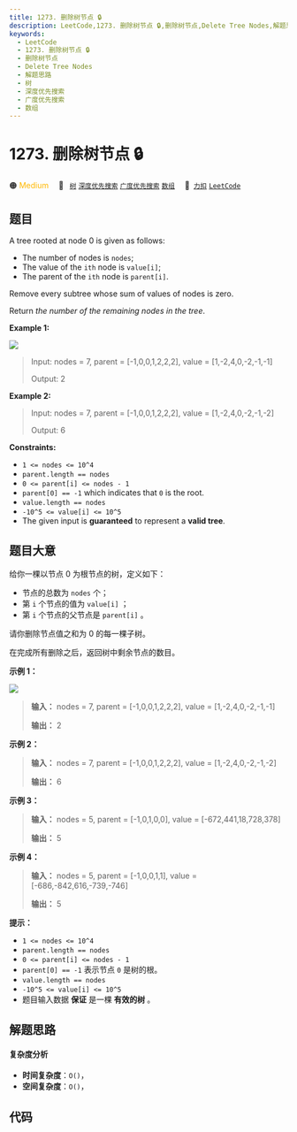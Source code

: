 ```yaml
---
title: 1273. 删除树节点 🔒
description: LeetCode,1273. 删除树节点 🔒,删除树节点,Delete Tree Nodes,解题思路,树,深度优先搜索,广度优先搜索,数组
keywords:
  - LeetCode
  - 1273. 删除树节点 🔒
  - 删除树节点
  - Delete Tree Nodes
  - 解题思路
  - 树
  - 深度优先搜索
  - 广度优先搜索
  - 数组
---
```


# 1273. 删除树节点 🔒

🟠 <font color=#ffb800>Medium</font>&emsp; 🔖&ensp; [`树`](/tag/tree.md) [`深度优先搜索`](/tag/depth-first-search.md) [`广度优先搜索`](/tag/breadth-first-search.md) [`数组`](/tag/array.md)&emsp; 🔗&ensp;[`力扣`](https://leetcode.cn/problems/delete-tree-nodes) [`LeetCode`](https://leetcode.com/problems/delete-tree-nodes)

## 题目

A tree rooted at node 0 is given as follows:

  * The number of nodes is `nodes`;
  * The value of the `ith` node is `value[i]`;
  * The parent of the `ith` node is `parent[i]`.

Remove every subtree whose sum of values of nodes is zero.

Return _the number of the remaining nodes in the tree_.



**Example 1:**

![](https://fastly.jsdelivr.net/gh/doocs/leetcode@main/solution/1200-1299/1273.Delete%20Tree%20Nodes/images/1421_sample_1.png)

> Input: nodes = 7, parent = [-1,0,0,1,2,2,2], value = [1,-2,4,0,-2,-1,-1]
> 
> Output: 2

**Example 2:**

> Input: nodes = 7, parent = [-1,0,0,1,2,2,2], value = [1,-2,4,0,-2,-1,-2]
> 
> Output: 6

**Constraints:**

  * `1 <= nodes <= 10^4`
  * `parent.length == nodes`
  * `0 <= parent[i] <= nodes - 1`
  * `parent[0] == -1` which indicates that `0` is the root.
  * `value.length == nodes`
  * `-10^5 <= value[i] <= 10^5`
  * The given input is **guaranteed** to represent a **valid tree**.


## 题目大意

给你一棵以节点 0 为根节点的树，定义如下：

  * 节点的总数为 `nodes` 个；
  * 第 `i` 个节点的值为 `value[i]` ；
  * 第 `i` 个节点的父节点是 `parent[i]` 。

请你删除节点值之和为 0 的每一棵子树。

在完成所有删除之后，返回树中剩余节点的数目。



**示例 1：**

![](https://fastly.jsdelivr.net/gh/doocs/leetcode@main/solution/1200-1299/1273.Delete%20Tree%20Nodes/images/1421_sample_1.png)

> 
> 
> 
> 
> 
> **输入：** nodes = 7, parent = [-1,0,0,1,2,2,2], value = [1,-2,4,0,-2,-1,-1]
> 
> **输出：** 2
> 
> 

**示例 2：**

> 
> 
> 
> 
> 
> **输入：** nodes = 7, parent = [-1,0,0,1,2,2,2], value = [1,-2,4,0,-2,-1,-2]
> 
> **输出：** 6
> 
> 

**示例 3：**

> 
> 
> 
> 
> 
> **输入：** nodes = 5, parent = [-1,0,1,0,0], value = [-672,441,18,728,378]
> 
> **输出：** 5
> 
> 

**示例 4：**

> 
> 
> 
> 
> 
> **输入：** nodes = 5, parent = [-1,0,0,1,1], value = [-686,-842,616,-739,-746]
> 
> **输出：** 5
> 
> 



**提示：**

  * `1 <= nodes <= 10^4`
  * `parent.length == nodes`
  * `0 <= parent[i] <= nodes - 1`
  * `parent[0] == -1` 表示节点 `0` 是树的根。
  * `value.length == nodes`
  * `-10^5 <= value[i] <= 10^5`
  * 题目输入数据 **保证** 是一棵 **有效的树** 。


## 解题思路

#### 复杂度分析

- **时间复杂度**：`O()`，
- **空间复杂度**：`O()`，

## 代码

```javascript

```